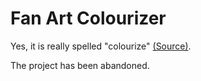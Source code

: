 # Fan Art Colourizer

Yes, it is really spelled "colourize" [(Source)](https://www.oxfordlearnersdictionaries.com/definition/english/colourize).

The project has been abandoned.
